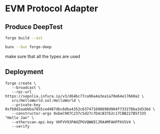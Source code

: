 # EVM Protocol Adapter

## Produce DeepTest

```sh
forge build --ast
```

```sh
bunx --bun forge-deep
```

make sure that all the types are used

## Deployment

```shell
forge create \
   --broadcast \
   --rpc-url https://sepolia.infura.io/v3/d64bc77ca96a4a3ea1a70e64e17660a2 \
   src/HelloWorld.sol:HelloWorld \
   --private-key 0xfb8d2aabbba7855ced487dbc6dba4352c637471698690d904f733278ba3d336d \
   --constructor-args 0xbeC907C237c5d27c7D4cB37b2c17CBB227B5f335 "Hello Jan" \
   --etherscan-api-key VHFVV93PAHZPGVQWWICJRA4MFAHFPXVSV4 \
   --verify
```
